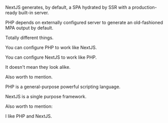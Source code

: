 <!--:::{
  "post_title": "Stop saying NextJS is the new PHP, it doesn't makes sense",
  "post_description": "Really, stop, it doesn't makes sense, I swear",
  "post_created_at": "Mon Jun 12 2023 23:21:56 GMT-0300 (Brasilia Standard Time)"
}:::-->

NextJS generates, by default, a SPA hydrated by SSR with a production-ready built-in server.

PHP depends on externally configured server to generate an old-fashioned MPA output by default.

Totally different things.

You can configure PHP to work like NextJS.

You can configure NextJS to work like PHP.

It doesn't mean they look alike.

Also worth to mention.

PHP is a general-purpose powerful scripting language.

NextJS is a single purpose framework.

Also worth to mention: 

I like PHP and NextJS.